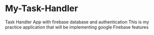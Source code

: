# My-Task-Handler
Task Handler App with firebase database and authentication
This is my practice application that will be implementing google Firebase features
